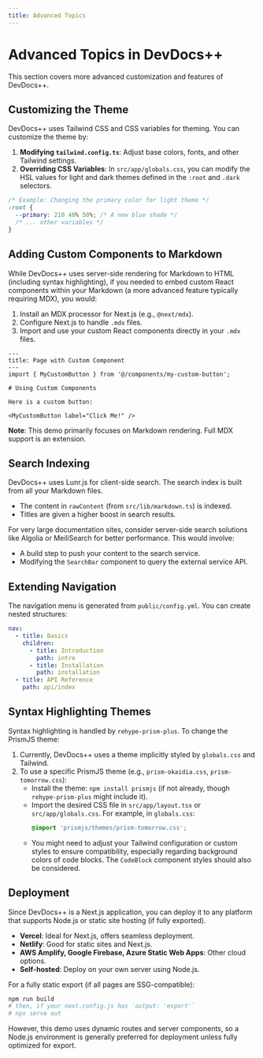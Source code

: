 ```yaml
---
title: Advanced Topics
---
```


# Advanced Topics in DevDocs++

This section covers more advanced customization and features of DevDocs++.

## Customizing the Theme

DevDocs++ uses Tailwind CSS and CSS variables for theming. You can customize the theme by:

1.  **Modifying `tailwind.config.ts`**: Adjust base colors, fonts, and other Tailwind settings.
2.  **Overriding CSS Variables**: In `src/app/globals.css`, you can modify the HSL values for light and dark themes defined in the `:root` and `.dark` selectors.

   ```css
   /* Example: Changing the primary color for light theme */
   :root {
     --primary: 210 40% 50%; /* A new blue shade */
     /* ... other variables */
   }
   ```

## Adding Custom Components to Markdown

While DevDocs++ uses server-side rendering for Markdown to HTML (including syntax highlighting), if you needed to embed custom React components within your Markdown (a more advanced feature typically requiring MDX), you would:

1.  Install an MDX processor for Next.js (e.g., `@next/mdx`).
2.  Configure Next.js to handle `.mdx` files.
3.  Import and use your custom React components directly in your `.mdx` files.

```mdx
---
title: Page with Custom Component
---
import { MyCustomButton } from '@/components/my-custom-button';

# Using Custom Components

Here is a custom button:

<MyCustomButton label="Click Me!" />
```
**Note**: This demo primarily focuses on Markdown rendering. Full MDX support is an extension.

## Search Indexing

DevDocs++ uses Lunr.js for client-side search. The search index is built from all your Markdown files.

- The content in `rawContent` (from `src/lib/markdown.ts`) is indexed.
- Titles are given a higher boost in search results.

For very large documentation sites, consider server-side search solutions like Algolia or MeiliSearch for better performance. This would involve:
- A build step to push your content to the search service.
- Modifying the `SearchBar` component to query the external service API.

## Extending Navigation

The navigation menu is generated from `public/config.yml`. You can create nested structures:

```yaml
nav:
  - title: Basics
    children:
      - title: Introduction
        path: intro
      - title: Installation
        path: installation
  - title: API Reference
    path: api/index
```

## Syntax Highlighting Themes

Syntax highlighting is handled by `rehype-prism-plus`. To change the PrismJS theme:

1.  Currently, DevDocs++ uses a theme implicitly styled by `globals.css` and Tailwind.
2.  To use a specific PrismJS theme (e.g., `prism-okaidia.css`, `prism-tomorrow.css`):
    - Install the theme: `npm install prismjs` (if not already, though `rehype-prism-plus` might include it).
    - Import the desired CSS file in `src/app/layout.tsx` or `src/app/globals.css`. For example, in `globals.css`:
      ```css
      @import 'prismjs/themes/prism-tomorrow.css';
      ```
    - You might need to adjust your Tailwind configuration or custom styles to ensure compatibility, especially regarding background colors of code blocks. The `CodeBlock` component styles should also be considered.

## Deployment

Since DevDocs++ is a Next.js application, you can deploy it to any platform that supports Node.js or static site hosting (if fully exported).

- **Vercel**: Ideal for Next.js, offers seamless deployment.
- **Netlify**: Good for static sites and Next.js.
- **AWS Amplify, Google Firebase, Azure Static Web Apps**: Other cloud options.
- **Self-hosted**: Deploy on your own server using Node.js.

For a fully static export (if all pages are SSG-compatible):
```bash
npm run build
# then, if your next.config.js has `output: 'export'`
# npx serve out
```
However, this demo uses dynamic routes and server components, so a Node.js environment is generally preferred for deployment unless fully optimized for export.
